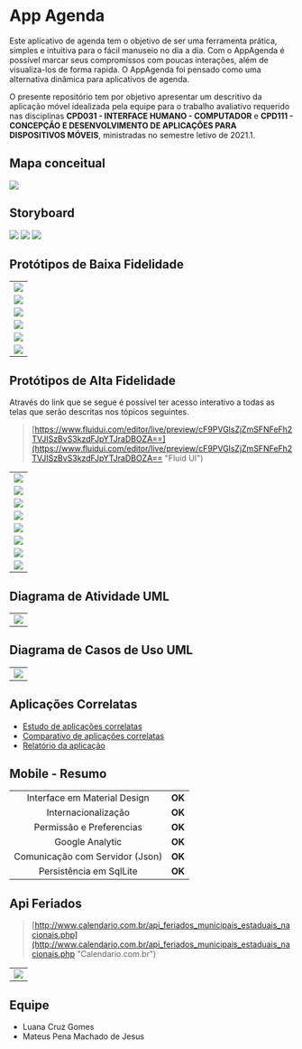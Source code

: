 # App Agenda

Este aplicativo de agenda tem o objetivo de ser uma ferramenta prática, simples e intuitiva para o fácil manuseio no dia a dia. Com o AppAgenda é possível marcar seus compromissos com poucas interações, além de visualiza-los de forma rapida. O AppAgenda foi pensado como uma alternativa dinâmica para aplicativos de agenda.

O presente repositório tem por objetivo apresentar um descritivo da aplicação móvel idealizada pela equipe para o trabalho avaliativo requerido nas disciplinas **CPD031 - INTERFACE HUMANO - COMPUTADOR** e **CPD111 - CONCEPÇÃO E DESENVOLVIMENTO DE APLICAÇÕES PARA DISPOSITIVOS MÓVEIS**, ministradas no semestre letivo de 2021.1.

## Mapa conceitual
![](MapaConceitual/Mapa-1.png)

## Storyboard
![](Storyboard/1.PNG)
![](Storyboard/2.PNG)
![](Storyboard/3.PNG)

## Protótipos de Baixa Fidelidade
|   |
| :------------: |
| ![](ProtótipoBaixaFidelidade/1.PNG) |
| ![](ProtótipoBaixaFidelidade/2.PNG) |
| ![](ProtótipoBaixaFidelidade/3.PNG) |
| ![](ProtótipoBaixaFidelidade/4.PNG) |
| ![](ProtótipoBaixaFidelidade/5.PNG) |
| ![](ProtótipoBaixaFidelidade/6.PNG) |


## Protótipos de Alta Fidelidade

Através do link que se segue é possível ter acesso interativo a todas as telas que serão descritas nos tópicos seguintes.

> [https://www.fluidui.com/editor/live/preview/cF9PVGlsZjZmSFNFeFh2TVJISzBvS3kzdFJpYTJraDBOZA==](https://www.fluidui.com/editor/live/preview/cF9PVGlsZjZmSFNFeFh2TVJISzBvS3kzdFJpYTJraDBOZA== "Fluid UI")

|   |
| :------------: |
| ![](ProtótipoAltaFidelidade/1.PNG) |
| ![](ProtótipoAltaFidelidade/2.PNG) |
| ![](ProtótipoAltaFidelidade/3.PNG) |
| ![](ProtótipoAltaFidelidade/4.PNG) |
| ![](ProtótipoAltaFidelidade/5.PNG) |
| ![](ProtótipoAltaFidelidade/6.PNG) |
| ![](ProtótipoAltaFidelidade/7.PNG) |
| ![](ProtótipoAltaFidelidade/8.PNG) |

## Diagrama de Atividade UML
|   |
| :------------: |
| ![](Diagramas/Diagramas-AtividadeUML.png) |

## Diagrama de Casos de Uso UML
|   |
| :------------: |
| ![](Diagramas/Diagramas-CasosUsoUML.png) |

## Aplicações Correlatas
- [Estudo de aplicações correlatas](AplicaçõesCorrelatas/EstudoAplicaçõesCorrelatas.pdf)
- [Comparativo de aplicações correlatas](AplicaçõesCorrelatas/ComparativoAplicaçõesCorrelatas.pdf)
- [Relatório da aplicação](Relatorio/Relatório.pdf)

## Mobile - Resumo
|   |   |
| :-: | :-: |
| Interface em Material Design | **OK** |
| Internacionalização | **OK** |
| Permissão e Preferencias | **OK** |
| Google Analytic | **OK** |
| Comunicação com Servidor (Json) | **OK** |
| Persistência em SqlLite | **OK** |

## Api Feriados
> [http://www.calendario.com.br/api_feriados_municipais_estaduais_nacionais.php](http://www.calendario.com.br/api_feriados_municipais_estaduais_nacionais.php "Calendario.com.br")

|   |
| :------------: |
| ![](ApiCalendario/ApiCalendario.png) |


## Equipe
- Luana Cruz Gomes
- Mateus Pena Machado de Jesus
